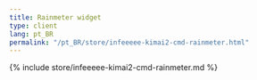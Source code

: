 ```yaml
---
title: Rainmeter widget
type: client
lang: pt_BR
permalink: "/pt_BR/store/infeeeee-kimai2-cmd-rainmeter.html"
---
```


{% include store/infeeeee-kimai2-cmd-rainmeter.md %}
